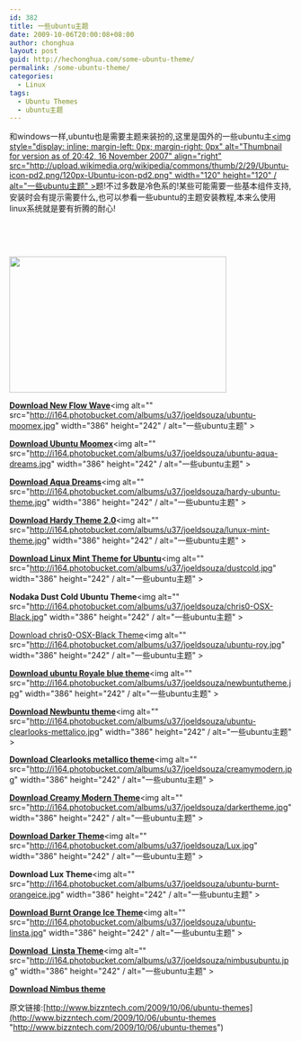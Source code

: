 ```yaml
---
id: 382
title: 一些ubuntu主题
date: 2009-10-06T20:00:08+08:00
author: chonghua
layout: post
guid: http://hechonghua.com/some-ubuntu-theme/
permalink: /some-ubuntu-theme/
categories:
  - Linux
tags:
  - Ubuntu Themes
  - ubuntu主题
---
```

和windows一样,ubuntu也是需要主题来装扮的,这里是国外的一些ubuntu主[<img style="display: inline; margin-left: 0px; margin-right: 0px" alt="Thumbnail for version as of 20:42, 16 November 2007" align="right" src="http://upload.wikimedia.org/wikipedia/commons/thumb/2/29/Ubuntu-icon-pd2.png/120px-Ubuntu-icon-pd2.png" width="120" height="120" / alt="一些ubuntu主题" >](http://upload.wikimedia.org/wikipedia/commons/2/29/Ubuntu-icon-pd2.png)题!不过多数是冷色系的!某些可能需要一些基本组件支持,安装时会有提示需要什么,也可以参看一些ubuntu的主题安装教程,本来么使用linux系统就是要有折腾的耐心!

&#160;

&#160;

<!--more--><img alt="" src="http://i164.photobucket.com/albums/u37/joeldsouza/new-flow-wave-ubuntu-theme.jpg" width="386" height="242" / alt="一些ubuntu主题" > 

[**Download New Flow Wave**](http://ubuntu-art.org/content/download.php?content=105554&id=1&tan=58582255)<img alt="" src="http://i164.photobucket.com/albums/u37/joeldsouza/ubuntu-moomex.jpg" width="386" height="242" / alt="一些ubuntu主题" > 

[**Download Ubuntu Moomex**](http://gnome-look.org/content/download.php?%20content=57063&id=1&tan=66294688&PHPSESSID=39b7cae93ac114612bfb03b507dba35d)<img alt="" src="http://i164.photobucket.com/albums/u37/joeldsouza/ubuntu-aqua-dreams.jpg" width="386" height="242" / alt="一些ubuntu主题" > 

[**Download Aqua Dreams**](http://gnome-look.org/content/download.php?content=72997&id=1&tan=6578997)<img alt="" src="http://i164.photobucket.com/albums/u37/joeldsouza/hardy-ubuntu-theme.jpg" width="386" height="242" / alt="一些ubuntu主题" > 

[**Download Hardy Theme 2.0**](http://mariuxv.deviantart.com/art/Hardy-Theme-75628261)<img alt="" src="http://i164.photobucket.com/albums/u37/joeldsouza/lunux-mint-theme.jpg" width="386" height="242" / alt="一些ubuntu主题" > 

[**Download Linux Mint Theme for Ubuntu**](http://fritzko.deviantart.com/art/Linux-Mint-Theme-for-Ubuntu-130171797)<img alt="" src="http://i164.photobucket.com/albums/u37/joeldsouza/dustcold.jpg" width="386" height="242" / alt="一些ubuntu主题" > 

**Nodaka Dust Cold Ubuntu Theme**<img alt="" src="http://i164.photobucket.com/albums/u37/joeldsouza/chris0-OSX-Black.jpg" width="386" height="242" / alt="一些ubuntu主题" > 

[Download chris0-OSX-Black Theme](http://ubuntu-art.org/content/download.php?content=73945&id=1&tan=32748593)<img alt="" src="http://i164.photobucket.com/albums/u37/joeldsouza/ubuntu-roy.jpg" width="386" height="242" / alt="一些ubuntu主题" > 

[**Download ubuntu Royale blue theme**](http://gnome-look.org/content/download.php?content=76081&id=1&tan=48556439)<img alt="" src="http://i164.photobucket.com/albums/u37/joeldsouza/newbuntutheme.jpg" width="386" height="242" / alt="一些ubuntu主题" > 

[**Download Newbuntu theme**](http://www.gnome-look.org/content/download.php?content=113221&id=1&tan=23001994)<img alt="" src="http://i164.photobucket.com/albums/u37/joeldsouza/ubuntu-clearlooks-mettalico.jpg" width="386" height="242" / alt="一些ubuntu主题" > 

[**Download Clearlooks metallico theme**](http://gnome-look.org/content/download.php?content=70264&id=1&tan=85716622)<img alt="" src="http://i164.photobucket.com/albums/u37/joeldsouza/creamymodern.jpg" width="386" height="242" / alt="一些ubuntu主题" > 

[**Download Creamy Modern Theme**](http://gnome-look.org/content/download.php?content=69315&id=1&tan=1950065)<img alt="" src="http://i164.photobucket.com/albums/u37/joeldsouza/darkertheme.jpg" width="386" height="242" / alt="一些ubuntu主题" > 

[**Download Darker Theme**](http://ubuntu-art.org/content/download.php?content=32768&id=1&tan=40453314)<img alt="" src="http://i164.photobucket.com/albums/u37/joeldsouza/Lux.jpg" width="386" height="242" / alt="一些ubuntu主题" > 

**Download Lux Theme**<img alt="" src="http://i164.photobucket.com/albums/u37/joeldsouza/ubuntu-burnt-orangeice.jpg" width="386" height="242" / alt="一些ubuntu主题" > 

[**Download Burnt Orange Ice Theme**](http://gnome-look.org/content/download.php?content=70717&id=1&tan=42932972)<img alt="" src="http://i164.photobucket.com/albums/u37/joeldsouza/ubuntu-linsta.jpg" width="386" height="242" / alt="一些ubuntu主题" > 

[**Download&#160; Linsta Theme**](http://ubuntu-art.org/content/show.php/LiNsta+(LiNsta+is+Not+Vista+%3B-)?content=42697)<img alt="" src="http://i164.photobucket.com/albums/u37/joeldsouza/nimbusubuntu.jpg" width="386" height="242" / alt="一些ubuntu主题" > 

[**Download Nimbus theme**](http://ubuntu-art.org/content/show.php/Nimbus+(+Debian+and+Ubuntu+packages+)?content=70212)

原文链接:[http://www.bizzntech.com/2009/10/06/ubuntu-themes](http://www.bizzntech.com/2009/10/06/ubuntu-themes "http://www.bizzntech.com/2009/10/06/ubuntu-themes")